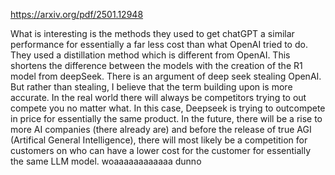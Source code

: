 https://arxiv.org/pdf/2501.12948



What is interesting is the methods they used to get chatGPT a similar performance for essentially a far less cost than what OpenAI tried to do. They used a distillation method which is different from OpenAI. This shortens the difference between the models with the creation of the R1 model from deepSeek. There is an argument of deep seek stealing OpenAI. But rather than stealing, I believe that the term building upon is more accurate. In the real world there will always be competitors trying to out compete you no matter what. In this case, Deepseek is trying to outcompete in price for essentially the same product. In the future, there will be a rise to more AI companies (there already are) and before the release of true AGI (Artifical General Intelligence), there will most likely be a competition for customers on who can have a lower cost for the customer for essentially the same LLM model. 
woaaaaaaaaaaaa
dunno
